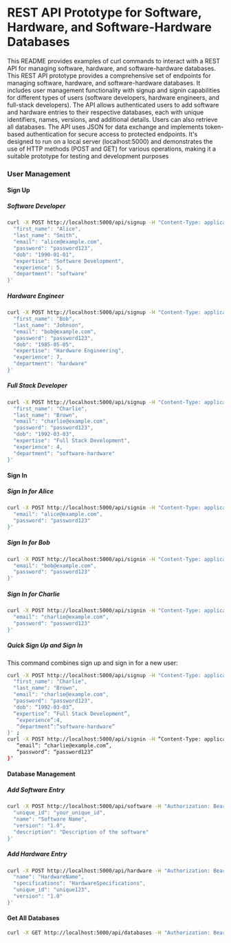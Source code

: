 # REST API Prototype for Software, Hardware, and Software-Hardware Databases

This README provides examples of curl commands to interact with a REST API for managing software, hardware, and software-hardware databases. 
This REST API prototype provides a comprehensive set of endpoints for managing software, hardware, and software-hardware databases. 
It includes user management functionality with signup and signin capabilities for different types of users (software developers, hardware engineers, and full-stack developers). 
The API allows authenticated users to add software and hardware entries to their respective databases, each with unique identifiers, names, versions, and additional details. 
Users can also retrieve all databases. The API uses JSON for data exchange and implements token-based authentication for secure access to protected endpoints. 
It's designed to run on a local server (localhost:5000) and demonstrates the use of HTTP methods (POST and GET) for various operations, making it a suitable prototype for testing and development purposes

### User Management

#### Sign Up

##### Software Developer

```bash
curl -X POST http://localhost:5000/api/signup -H "Content-Type: application/json" -d '{
  "first_name": "Alice",
  "last_name": "Smith",
  "email": "alice@example.com",
  "password": "password123",
  "dob": "1990-01-01",
  "expertise": "Software Development",
  "experience": 5,
  "department": "software"
}'
```

#####  Hardware Engineer
```bash
curl -X POST http://localhost:5000/api/signup -H "Content-Type: application/json" -d '{
  "first_name": "Bob",
  "last_name": "Johnson",
  "email": "bob@example.com",
  "password": "password123",
  "dob": "1985-05-05",
  "expertise": "Hardware Engineering",
  "experience": 7,
  "department": "hardware"
}'
```

##### Full Stack Developer
```bash
curl -X POST http://localhost:5000/api/signup -H "Content-Type: application/json" -d '{
  "first_name": "Charlie",
  "last_name": "Brown",
  "email": "charlie@example.com",
  "password": "password123",
  "dob": "1992-03-03",
  "expertise": "Full Stack Development",
  "experience": 4,
  "department": "software-hardware"
}'
```

#### Sign In
##### Sign In for Alice
```bash
curl -X POST http://localhost:5000/api/signin -H "Content-Type: application/json" -d '{
  "email": "alice@example.com",
  "password": "password123"
}'
```

##### Sign In for Bob
```bash
curl -X POST http://localhost:5000/api/signin -H "Content-Type: application/json" -d '{
  "email": "bob@example.com",
  "password": "password123"
}'
```

##### Sign In for Charlie
```bash
curl -X POST http://localhost:5000/api/signin -H "Content-Type: application/json" -d '{
  "email": "charlie@example.com",
  "password": "password123"
}'
```
##### Quick Sign Up and Sign In
This command combines sign up and sign in for a new user:
```bash
curl -X POST http://localhost:5000/api/signup -H "Content-Type: application/json" -d '{
  "first_name": "Charlie",
  "last_name": "Brown",
  "email": "charlie@example.com",
  "password": "password123",
  "dob": “1992-03-03”,
  “expertise”: “Full Stack Development”,
   “experience”:4,
   “department”:“software-hardware”
}' ; 
curl -X POST http://localhost:5000/api/signin -H “Content-Type: application/json” -d ‘{
   “email”: “charlie@example.com”,
   “password”: “password123”
}’
```

#### Database Management
##### Add Software Entry
```bash
curl -X POST http://localhost:5000/api/software -H "Authorization: Bearer YOUR_TOKEN_HERE" -H "Content-Type: application/json" -d '{
  "unique_id": "your_unique_id",
  "name": "Software Name",
  "version": "1.0",
  "description": "Description of the software"
}'
```

##### Add Hardware Entry
```bash
curl -X POST http://localhost:5000/api/hardware -H "Authorization: Bearer YOUR_TOKEN_HERE" -H "Content-Type: application/json" -d '{
  "name": "HardwareName",
  "specifications": "HardwareSpecifications",
  "unique_id": "unique123",
  "version": "1.0"
}'
```

#### Get All Databases
```bash
curl -X GET http://localhost:5000/api/databases -H "Authorization: Bearer YOUR_TOKEN_HERE"
```

